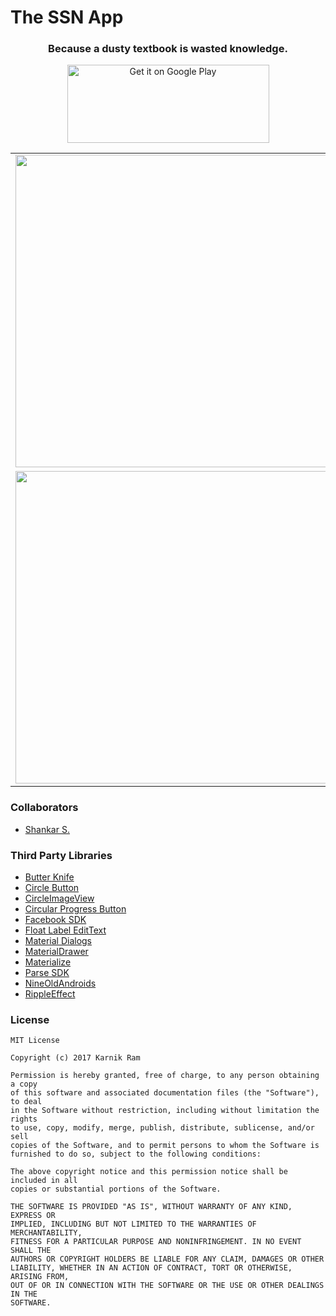 # The SSN App
<h3 align='center'>Because a dusty textbook is wasted knowledge.</h3>
<p align="center"><a href='https://goo.gl/2pN1YK'><img alt='Get it on Google Play' src='https://play.google.com/intl/en_us/badges/images/generic/en_badge_web_generic.png' height="125" width="323"/></a></p>

<table border="0" cellspacing="5" cellpadding="0">
  <tr>
    <td><img src="https://github.com/karnikram/seglio/blob/master/sample/screenshots/login.png" height="500px"/></td>
    <td><img src="https://github.com/karnikram/seglio/blob/master/sample/screenshots/main.png" height="500px"/></td>
    <td><img src="https://github.com/karnikram/seglio/blob/master/sample/screenshots/posted.png" height="500px"/></td>
  </tr>
  <div></div>
  <tr>
    <td><img src="https://github.com/karnikram/seglio/blob/master/sample/screenshots/search.png" height="500px"/></td>
    <td><img src="https://github.com/karnikram/seglio/blob/master/sample/screenshots/post.png" height="500px"/></td>
    <td><img src="https://github.com/karnikram/seglio/blob/master/sample/screenshots/editpost.png" height="500px"/></td>
    
  </tr>
</table>

### Collaborators
* [Shankar S.](https://github.com/Cyberteen)

### Third Party Libraries
* [Butter Knife](https://github.com/JakeWharton/butterknife)
* [Circle Button](https://github.com/markushi/android-circlebutton)
* [CircleImageView](https://github.com/hdodenhof/CircleImageView)
* [Circular Progress Button](https://github.com/dmytrodanylyk/circular-progress-button)
* [Facebook SDK](https://developers.facebook.com/docs/android/)
* [Float Label EditText](https://github.com/wrapp-archive/floatlabelededittext)
* [Material Dialogs](https://github.com/afollestad/material-dialogs)
* [MaterialDrawer](https://github.com/mikepenz/MaterialDrawer)
* [Materialize](https://github.com/mikepenz/Materialize)
* [Parse SDK](https://github.com/parse-community/Parse-SDK-Android)
* [NineOldAndroids](https://github.com/JakeWharton/NineOldAndroids)
* [RippleEffect](https://github.com/traex/RippleEffect)

### License
```
MIT License

Copyright (c) 2017 Karnik Ram

Permission is hereby granted, free of charge, to any person obtaining a copy
of this software and associated documentation files (the "Software"), to deal
in the Software without restriction, including without limitation the rights
to use, copy, modify, merge, publish, distribute, sublicense, and/or sell
copies of the Software, and to permit persons to whom the Software is
furnished to do so, subject to the following conditions:

The above copyright notice and this permission notice shall be included in all
copies or substantial portions of the Software.

THE SOFTWARE IS PROVIDED "AS IS", WITHOUT WARRANTY OF ANY KIND, EXPRESS OR
IMPLIED, INCLUDING BUT NOT LIMITED TO THE WARRANTIES OF MERCHANTABILITY,
FITNESS FOR A PARTICULAR PURPOSE AND NONINFRINGEMENT. IN NO EVENT SHALL THE
AUTHORS OR COPYRIGHT HOLDERS BE LIABLE FOR ANY CLAIM, DAMAGES OR OTHER
LIABILITY, WHETHER IN AN ACTION OF CONTRACT, TORT OR OTHERWISE, ARISING FROM,
OUT OF OR IN CONNECTION WITH THE SOFTWARE OR THE USE OR OTHER DEALINGS IN THE
SOFTWARE.
```

